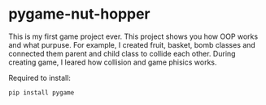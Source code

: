 # pygame-nut-hopper
This is my first game project ever. This project shows you how OOP works and what purpuse. For example, I created  fruit, basket, bomb classes and connected them parent and child class to collide each other. During creating game, I leared how collision and game phisics works.

Required to install:
```
pip install pygame
```
